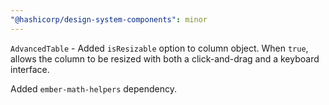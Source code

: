 ```yaml
---
"@hashicorp/design-system-components": minor
---
```


`AdvancedTable` - Added `isResizable` option to column object. When `true`, allows the column to be resized with both a click-and-drag and a keyboard interface.

Added `ember-math-helpers` dependency.

